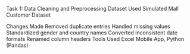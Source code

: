 Task 1: Data Cleaning and Preprocessing
Dataset Used
Simulated Mall Customer Dataset

Changes Made
Removed duplicate entries
Handled missing values
Standardized gender and country names
Converted inconsistent date formats
Renamed column headers
Tools Used
Excel Mobile App, Python (Pandas)



